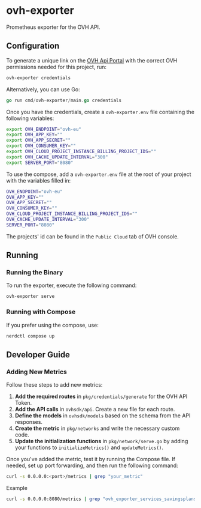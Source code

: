 # ovh-exporter

Prometheus exporter for the OVH API.

## Configuration

To generate a unique link on the [OVH Api Portal](https://www.ovh.com/auth/api/createToken) with the correct OVH permissions needed for this project, run:

```bash
ovh-exporter credentials
```

Alternatively, you can use Go:

```go
go run cmd/ovh-exporter/main.go credentials
```

Once you have the credentials, create a `ovh-exporter.env` file containing the following variables:

```bash
export OVH_ENDPOINT="ovh-eu"
export OVH_APP_KEY=""
export OVH_APP_SECRET=""
export OVH_CONSUMER_KEY=""
export OVH_CLOUD_PROJECT_INSTANCE_BILLING_PROJECT_IDS=""
export OVH_CACHE_UPDATE_INTERVAL="300"
export SERVER_PORT="8080"
```

To use the compose, add a `ovh-exporter.env` file at the root of your project with the variables filled in:

```bash
OVH_ENDPOINT="ovh-eu"
OVH_APP_KEY=""
OVH_APP_SECRET=""
OVH_CONSUMER_KEY=""
OVH_CLOUD_PROJECT_INSTANCE_BILLING_PROJECT_IDS=""
OVH_CACHE_UPDATE_INTERVAL="300"
SERVER_PORT="8080"
```

The projects' id can be found in the `Public Cloud` tab of OVH console.

## Running

### Running the Binary

To run the exporter, execute the following command:

```bash
ovh-exporter serve
```

### Running with Compose

If you prefer using the compose, use:

```bash
nerdctl compose up
```

## Developer Guide

### Adding New Metrics

Follow these steps to add new metrics:

1. **Add the required routes** in `pkg/credentials/generate` for the OVH API Token.
2. **Add the API calls** in `ovhsdk/api`. Create a new file for each route.
3. **Define the models** in `ovhsdk/models` based on the schema from the API responses.
4. **Create the metric** in `pkg/networks` and write the necessary custom code.
5. **Update the initialization functions** in `pkg/network/serve.go` by adding your functions to `initializeMetrics()` and `updateMetrics()`.

Once you've added the metric, test it by running the Compose file. If needed, set up port forwarding, and then run the following command:

```bash
curl -s 0.0.0.0:<port>/metrics | grep "your_metric"
```

Example
```bash
curl -s 0.0.0.0:8080/metrics | grep "ovh_exporter_services_savingsplans_subscribed"
```